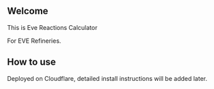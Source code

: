## Welcome

This is Eve Reactions Calculator

For EVE Refineries.

## How to use

Deployed on Cloudflare, detailed install instructions will be added later.